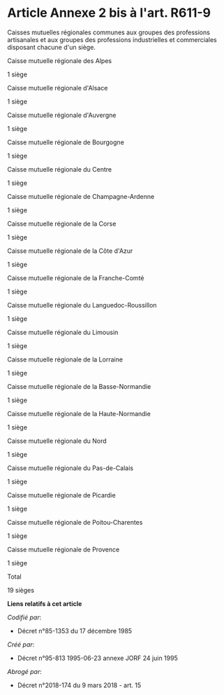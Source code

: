 # Article Annexe 2 bis à l'art. R611-9

Caisses mutuelles régionales communes aux groupes des professions artisanales et aux groupes des professions industrielles et
commerciales disposant chacune d'un siège.

Caisse mutuelle régionale des Alpes

1 siège  

Caisse mutuelle régionale d'Alsace

1 siège  

Caisse mutuelle régionale d'Auvergne

1 siège  

Caisse mutuelle régionale de Bourgogne

1 siège  

Caisse mutuelle régionale du Centre

1 siège  

Caisse mutuelle régionale de Champagne-Ardenne

1 siège  

Caisse mutuelle régionale de la Corse

1 siège  

Caisse mutuelle régionale de la Côte d'Azur

1 siège  

Caisse mutuelle régionale de la Franche-Comté

1 siège  

Caisse mutuelle régionale du Languedoc-Roussillon

1 siège  

Caisse mutuelle régionale du Limousin

1 siège  

Caisse mutuelle régionale de la Lorraine

1 siège  

Caisse mutuelle régionale de la Basse-Normandie

1 siège  

Caisse mutuelle régionale de la Haute-Normandie

1 siège  

Caisse mutuelle régionale du Nord

1 siège  

Caisse mutuelle régionale du Pas-de-Calais

1 siège  

Caisse mutuelle régionale de Picardie

1 siège  

Caisse mutuelle régionale de Poitou-Charentes

1 siège  

Caisse mutuelle régionale de Provence

1 siège  

Total

19 sièges

**Liens relatifs à cet article**

_Codifié par_:

  - Décret n°85-1353 du 17 décembre 1985

_Créé par_:

  - Décret n°95-813 1995-06-23 annexe JORF 24 juin 1995

_Abrogé par_:

  - Décret n°2018-174 du 9 mars 2018 - art. 15
